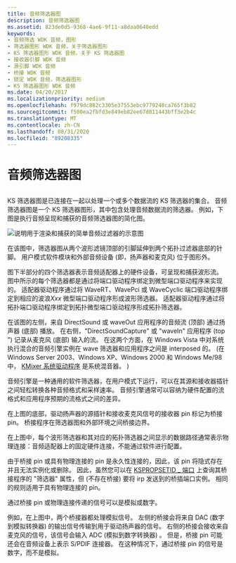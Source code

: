 ```yaml
---
title: 音频筛选器图
description: 音频筛选器图
ms.assetid: 823de0d5-9368-4ae6-9f11-a8daa0640edd
keywords:
- 音频筛选 WDK 音频，图形
- 筛选器图形 WDK 音频，关于筛选器图形
- KS 筛选器图形 WDK 音频，关于 KS 筛选器图
- 接收器引脚 WDK 音频
- 源引脚 WDK 音频
- 桥接 WDK 音频
- 锁定 WDK 音频，筛选器图形
- KS 筛选器图形 WDK 音频
ms.date: 04/20/2017
ms.localizationpriority: medium
ms.openlocfilehash: f979dc882c3305e37553ebc9779240ca765f3b82
ms.sourcegitcommit: f500ea2fbfd3e849eb82ee67d011443bff3e2b4c
ms.translationtype: MT
ms.contentlocale: zh-CN
ms.lasthandoff: 08/31/2020
ms.locfileid: "89208335"
---
```

# <a name="audio-filter-graphs"></a>音频筛选器图


## <span id="audio_filter_graphs"></span><span id="AUDIO_FILTER_GRAPHS"></span>


KS 筛选器图是已连接在一起以处理一个或多个数据流的 KS 筛选器的集合。 音频筛选器图是一个 KS 筛选器图形，其中包含处理音频数据流的筛选器。 例如，下图是执行音频呈现和捕获的音频筛选器图的简化图。

![说明用于渲染和捕获的简单音频过滤器的示意图](images/graph.png)

在该图中，筛选器图从两个波形滤镜顶部的引脚延伸到两个拓扑过滤器底部的针脚。 用户模式软件模块和外部音频设备 (即，扬声器和麦克风) 位于图形外。

图下半部分的四个筛选器表示音频适配器上的硬件设备，可呈现和捕获波形流。 图中所示的每个筛选器都是通过将端口驱动程序绑定到微型端口驱动程序来实现的。 适配器驱动程序通过将 WaveRT、WavePci 或 WaveCyclic 端口驱动程序绑定到相应的波浪*Xxx* 微型端口驱动程序形成波形筛选器。 适配器驱动程序通过将拓扑端口驱动程序绑定到拓扑微型端口驱动程序形成拓扑筛选器。

在该图的左侧，来自 DirectSound 或 waveOut 应用程序的音频流 (顶部) 通过扬声器 (底部) 播放。 在右侧，"DirectSoundCapture" 或 "waveIn" 应用程序 (top ") 记录从麦克风 (底部) 输入的流。 在这两个方面，在 Windows Vista 中对系统执行混合的音频引擎实例在 wave 筛选器和应用程序之间是 interposed 的。  (在 Windows Server 2003、Windows XP、Windows 2000 和 Windows Me/98 中， [KMixer 系统驱动程序](kernel-mode-wdm-audio-components.md#kmixer_system_driver) 是系统混音器。 ) 

音频引擎是一种通用的软件筛选器，在用户模式下运行，可以在其源和接收器插针之间轻松转换各种音频格式和采样速率。 音频引擎通常可以容纳为硬件配置的流格式和应用程序预期的流格式之间的差异。

在上图的底部，驱动扬声器的源插针和接收麦克风信号的接收器 pin 标记为桥接 pin。 桥接程序在筛选器图和外部环境之间桥接边界。

在上图中，每个波形筛选器和其对应的拓扑筛选器之间显示的数据路径通常表示物理连接：音频适配器上的固定硬件连接，不能通过软件进行配置。

由于桥接 pin 或具有物理连接的 pin 是永久性连接的，因此，该 pin 将隐式存在并且无法实例化或删除。 因此，虽然您可以在 [KSPROPSETID \_ 端口](../stream/kspropsetid-pin.md) 上查询其桥接程序的 "筛选器" 属性，但 (不存在桥接) 要将 irp 发送到的桥插端口实例。 相同的规则适用于具有物理连接的 pin。

通过桥接 pin 或物理连接传递的信号可以是模拟或数字。

例如，在上图中，两个桥接器都处理模拟信号。 左侧的桥接会将来自 DAC (数字到模拟转换器) 的输出信号传输到用于驱动扬声器的信号。 右侧的桥接会接收来自麦克风的信号，该信号会输入 ADC (模拟到数字转换器) 。 但是，桥接 pin 可能还会在音频设备上表示 S/PDIF 连接器。 在这种情况下，通过桥接 pin 的信号是数字，而不是模拟。

 

